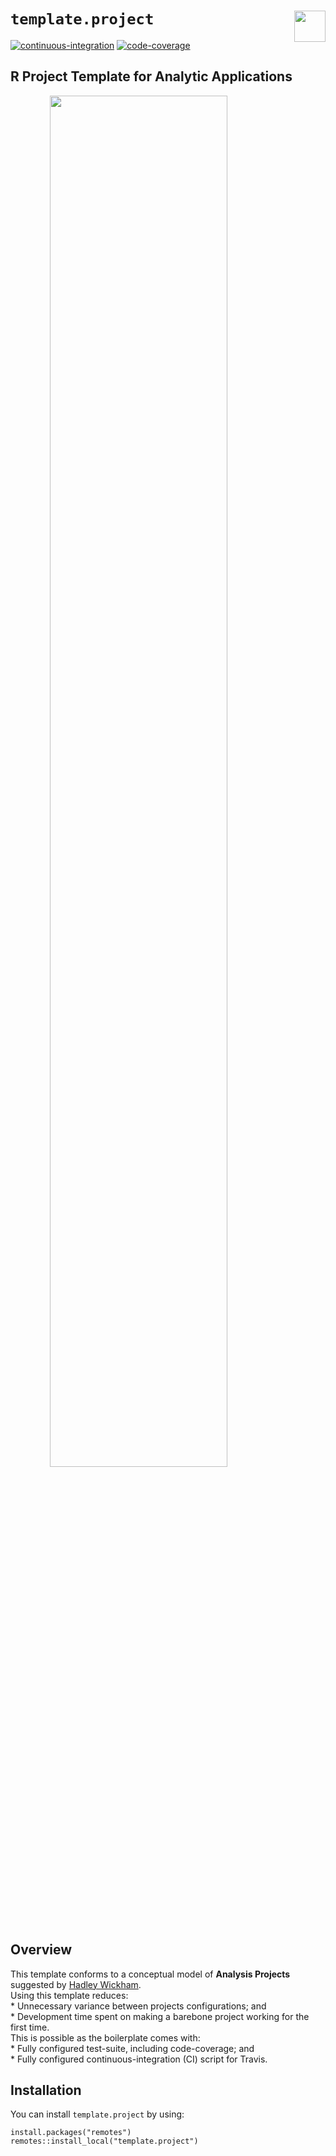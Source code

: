 
# `template.project` <img src='https://i.imgur.com/cLcAYfz.png' align="right" height="50"/>

<!-- badges: start -->

[![continuous-integration](https://travis-ci.org/data-science-competitions/template.project.svg?branch=master)](https://travis-ci.org/data-science-competitions/template.project)
[![code-coverage](https://codecov.io/gh/data-science-competitions/template.project/branch/master/graph/badge.svg)](https://codecov.io/github/data-science-competitions/template.project/?branch=master)
<!-- badges: end -->

## R Project Template for Analytic Applications

<img src="https://i.imgur.com/RLEQkhe.png" width="75%" style="display: block; margin: auto;" />

## Overview

This template conforms to a conceptual model of **Analysis Projects**
suggested by [Hadley
Wickham](https://docs.google.com/document/d/1LzZKS44y4OEJa4Azg5reGToNAZL0e0HSUwxamNY7E-Y/).  
Using this template reduces:  
\* Unnecessary variance between projects configurations; and  
\* Development time spent on making a barebone project working for the
first time.  
This is possible as the boilerplate comes with:  
\* Fully configured test-suite, including code-coverage; and  
\* Fully configured continuous-integration (CI) script for Travis.

## Installation

You can install `template.project` by using:

    install.packages("remotes")
    remotes::install_local("template.project")
